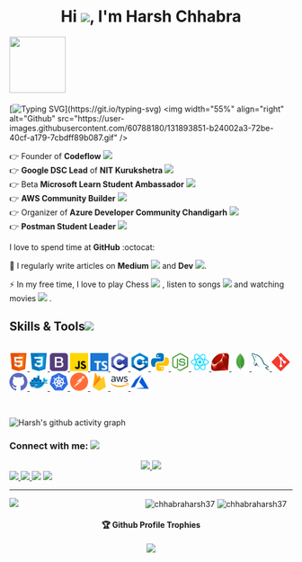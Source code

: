 <h4 align="center"> 
  
<h1 align="center">Hi <img src="https://github.com/TheDudeThatCode/TheDudeThatCode/blob/master/Assets/Hi.gif" width="29px"/>, I'm Harsh Chhabra </h1>
 
 
<img src="https://github.com/raghavk16/raghavk16/blob/master/octo.gif" width="100px" height="100px"></img> <br><br>
[![Typing SVG](http://readme-typing-svg.herokuapp.com?color=F71E11&lines=Just+a+codderrr%2C+love+to+do+DevREL...)](https://git.io/typing-svg)
  <img width="55%" align="right" alt="Github" src="https://user-images.githubusercontent.com/60788180/131893851-b24002a3-72be-40cf-a179-7cbdff89b087.gif" />
 
👉 Founder of <strong>Codeflow</strong> <img src="https://user-images.githubusercontent.com/60788180/135982169-6fbbb793-2ebb-4b25-acb1-34e047cbdbe1.png" height="20vh"> <br>
👉 <strong>Google DSC Lead</strong> of <strong>NIT Kurukshetra</strong>  <img src="https://user-images.githubusercontent.com/60788180/135982677-52d33c96-f4e6-41f2-8a24-94f1209ea9ab.png" height="20vh"> <br>
👉 Beta <strong>Microsoft Learn Student Ambassador</strong>  <img src="https://user-images.githubusercontent.com/60788180/135982420-8c5089bc-dbb6-4ec6-b153-83480a5d16df.png" height="20vh"> <br>
👉 <strong>AWS Community Builder</strong>  <img src="https://user-images.githubusercontent.com/60788180/130677864-6ddb2ead-aa48-473e-ba37-16d30bf180dc.jpg" height="20vh"> <br>
👉 Organizer of <strong>Azure Developer Community Chandigarh</strong>  <img src="https://user-images.githubusercontent.com/60788180/134799779-419078d6-22e8-42d2-9495-af874d5418e8.png" height="20vh"><br>
👉 <strong>Postman Student Leader</strong> <img src="https://user-images.githubusercontent.com/60788180/135982544-db6af1e5-e6a1-40f3-b65f-412d522b3e9c.png" height="20vh"> 

I love to spend time at <strong>GitHub</strong> :octocat:

📝 I regularly write articles on <strong>Medium</strong>  <img src="https://user-images.githubusercontent.com/60788180/135983391-b2d912f0-33f0-4171-a443-39ae4b4377fe.png" height="20vh"> 
 and <strong>Dev</strong> <img src="https://user-images.githubusercontent.com/60788180/135983510-e2537076-bc3e-43b6-85ea-f9a78fd95f44.png" height="20vh">.

⚡ In my free time, I love to play Chess  <img src="https://user-images.githubusercontent.com/60788180/135985361-906ee48f-7fc7-497a-b7c1-919eb18a0fbe.png" height="20vh"> 
, listen to songs  <img src="https://user-images.githubusercontent.com/60788180/135985541-d572f662-f333-4013-9c19-e3352bedc9eb.png" height="20vh"> and watching movies <img src="https://user-images.githubusercontent.com/60788180/135986076-f848297d-d004-4b6e-955d-377e619758be.png" height="20vh"> 
. </h4><br>

<p><h2> Skills & Tools<img src = "https://media2.giphy.com/media/QssGEmpkyEOhBCb7e1/giphy.gif?cid=ecf05e47a0n3gi1bfqntqmob8g9aid1oyj2wr3ds3mg700bl&rid=giphy.gif" width = 32px> </h2><br>
<a href= https://github.com/chhabraharsh37?tab=repositories&q=&type=&language=html&sort= > <img width ='32px' src ='html.svg'> </a>
<a href= https://github.com/chhabraharsh37?tab=repositories&q=&type=&language=css&sort= > <img width ='32px' src ='css.svg'> </a>
<a href= https://github.com/chhabraharsh37?tab=repositories&q=&type=&language=bootstrap&sort= > <img width ='32px' src ='bootstrap.svg'> </a>
<a href= https://github.com/chhabraharsh37?tab=repositories&q=&type=&language=javascript&sort= > <img width ='32px' src ='javascript.svg'> </a>
<a href= https://github.com/chhabraharsh37?tab=repositories&q=&type=&language=typescript&sort= > <img width ='32px' src ='typescript.svg'> </a>
<a href= https://github.com/chhabraharsh37?tab=repositories&q=&type=&language=c&sort= > <img width ='32px' src ='c.svg'> </a>
<a href= https://github.com/chhabraharsh37?tab=repositories&q=&type=&language=cpp&sort= > <img width ='32px' src ='cpp.svg'> </a>
<a href= https://github.com/chhabraharsh37?tab=repositories&q=&type=&language=python&sort= > <img width ='32px' src ='python.svg'> </a>
<a href= https://github.com/chhabraharsh37?tab=repositories&q=&type=&language=nodejs&sort= > <img width ='32px' src ='nodejs.svg'> </a>
<a href= https://github.com/chhabraharsh37?tab=repositories&q=&type=&language=reactjs&sort= > <img width ='32px' src ='reactjs.svg'> </a>
<a href= https://github.com/chhabraharsh37?tab=repositories&q=&type=&language=ruby&sort= > <img width ='32px' src ='ruby.svg'> </a>
<a href= "https://www.mongodb.com"/> <img width ='32px' src ='mongodb.svg'> </a>
<a href= "https://www.mysql.com/"> <img width ='32px' src ='mysql.svg'> </a>
<a href= "https://git-scm.com/"> <img width ='32px' src ='git.svg'> </a>
<a href= "https://github.com/chhabraharsh37"> <img width ='32px' src ='github.svg'> </a>
<a href= "https://www.docker.com"> <img width ='32px' src ='docker.svg'> </a>
<a href= "https://kubernetes.io"> <img width ='32px' src ='kubernetes.svg'> </a>
<a href= "https://www.postman.com/chhabraharsh37"> <img width ='32px' src ='postman.svg'> </a>
<a href= "https://firebase.google.com/"> <img width ='32px' src ='firebase.svg'> </a>
<a href= "https://aws.amazon.com"> <img width ='32px' src ='aws.svg'> </a>
<a href= "https://azure.microsoft.com"> <img width ='32px' src ='azure.svg'> </a></p>

<br>


![Harsh's github activity graph](https://activity-graph.herokuapp.com/graph?username=chhabraharsh37&theme=dracula)

<h3 align="left">Connect with me: <img src='https://raw.githubusercontent.com/ShahriarShafin/ShahriarShafin/main/Assets/handshake.gif' width="100px"></h3>
<p align="left">
<div class="footer" id="top3">
  <center> 
   <a href="https://www.linkedin.com/in/harshchhabra" class="pics"><img src="https://user-images.githubusercontent.com/60788180/135883394-c050e4b5-5406-4ee0-a0f2-73ac5ee98bcc.png" height="36vh">  </a>
   <a href="https://github.com/chhabraharsh37" class="pics"> <img src="https://user-images.githubusercontent.com/60788180/135883062-eade9732-9534-4171-8525-889575870c3f.png" height="36vh"></center></a>
    <a href="https://www.twitter.com/chhabraharsh37" class="pics"><img src="https://user-images.githubusercontent.com/60788180/130677206-0f4a593f-a3a8-4d65-ab70-49c86ece5ce2.png" height="36vh">  </a>
    <a href="https://www.instagram.com/chhabraharsh37" class="pics"><img src="https://user-images.githubusercontent.com/60788180/130677056-e5bbca80-5b36-4a67-a22c-a7ed7305eddc.png" height="36vh">  </a>
   <a href="https://www.youtube.com/c/Codefloworg" class="pics"><img src="https://user-images.githubusercontent.com/60788180/135883303-359d5809-e6cc-464f-8a72-7fd8fe678a0e.png" height="36vh"></a>
     <a href="https://mail.google.com/mail/?view=cm&fs=1&tf=1&to=chhabraharsh37@gmail.com" class="pics"><img src="https://user-images.githubusercontent.com/60788180/135883777-873f068c-607a-43f9-9ce6-f16a530bd377.png" height="36vh"></a>
  
  </div>
</p>

<hr/>
<img align="left" width="48%" src='https://github-readme-stats.vercel.app/api?username=chhabraharsh37&show_icons=true&theme=radical&count_private=true'/>
</p>
<img align="center" width="48%" src="https://github-readme-streak-stats.herokuapp.com/?user=chhabraharsh37&count_private=true&theme=radical" alt="chhabraharsh37" />
 <img align="center" width="40%" src="https://github-readme-stats.vercel.app/api/top-langs/?username=chhabraharsh37&count_private=true&theme=radical&layout=compact" alt="chhabraharsh37" />
 
 
<p align="center"> 
 
 

<div align="center">
  <h4>🏆 Github Profile Trophies</h4>
  <a href="https://github.com/ryo-ma/github-profile-trophy">
   <img src="https://github-profile-trophy.vercel.app/?username=chhabraharsh37&theme=monokai&row=1&no-frame=true&no-bg=true/">
  </a>
</div>
